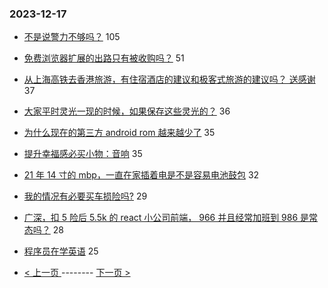 ### 2023-12-17 
- [不是说警力不够吗？](https://www.v2ex.com/t/1001082) 105
- [免费浏览器扩展的出路只有被收购吗？](https://www.v2ex.com/t/1000976) 51
- [从上海高铁去香港旅游，有住宿酒店的建议和极客式旅游的建议吗？ 送感谢](https://www.v2ex.com/t/1001013) 37
- [大家平时灵光一现的时候，如果保存这些灵光的？](https://www.v2ex.com/t/1001050) 36
- [为什么现在的第三方 android rom 越来越少了](https://www.v2ex.com/t/1000983) 35
- [提升幸福感必买小物：音响](https://www.v2ex.com/t/1001025) 35
- [21 年 14 寸的 mbp，一直在家插着电是不是容易电池鼓包](https://www.v2ex.com/t/1000973) 32
- [我的情况有必要买车损险吗?](https://www.v2ex.com/t/1001035) 29
- [广深，扣 5 险后 5.5k 的 react 小公司前端， 966 并且经常加班到 986 是常态吗？](https://www.v2ex.com/t/1001066) 28
- [程序员在学英语](https://www.v2ex.com/t/1001042) 25 

- [ < 上一页 ](https://github.com/able8/v2ex-hot-record/blob/master/2023-12-16.md) -------- [ 下一页 > ](https://github.com/able8/v2ex-hot-record/blob/master/2023-12-18.md)